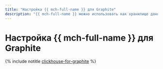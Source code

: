 ```yaml
---
title: "Настройка {{ mch-full-name }} для Graphite"
description: "{{ mch-full-name }} можно использовать как хранилище данных для Graphite."
---
```


# Настройка {{ mch-full-name }} для Graphite

{% include notitle [clickhouse-for-graphite](../../_tutorials/dataplatform/clickhouse-for-graphite.md) %}
